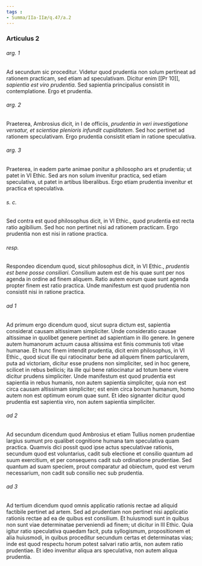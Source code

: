 ```yaml
---
tags : 
- Summa/IIa-IIæ/q.47/a.2
---
```


### Articulus 2

###### arg. 1
Ad secundum sic proceditur. Videtur quod prudentia non solum pertineat ad rationem practicam, sed etiam ad speculativam. Dicitur enim [[Pr 10]], *sapientia est viro prudentia*. Sed sapientia principalius consistit in contemplatione. Ergo et prudentia.

###### arg. 2
Praeterea, Ambrosius dicit, in I de officiis, *prudentia in veri investigatione versatur, et scientiae plenioris infundit cupiditatem*. Sed hoc pertinet ad rationem speculativam. Ergo prudentia consistit etiam in ratione speculativa.

###### arg. 3
Praeterea, in eadem parte animae ponitur a philosopho ars et prudentia; ut patet in VI Ethic. Sed ars non solum invenitur practica, sed etiam speculativa, ut patet in artibus liberalibus. Ergo etiam prudentia invenitur et practica et speculativa.

###### s. c.
Sed contra est quod philosophus dicit, in VI Ethic., quod prudentia est recta ratio agibilium. Sed hoc non pertinet nisi ad rationem practicam. Ergo prudentia non est nisi in ratione practica.

###### resp.
Respondeo dicendum quod, sicut philosophus dicit, in VI Ethic., *prudentis est bene posse consiliari*. Consilium autem est de his quae sunt per nos agenda in ordine ad finem aliquem. Ratio autem eorum quae sunt agenda propter finem est ratio practica. Unde manifestum est quod prudentia non consistit nisi in ratione practica.

###### ad 1
Ad primum ergo dicendum quod, sicut supra dictum est, sapientia considerat causam altissimam simpliciter. Unde consideratio causae altissimae in quolibet genere pertinet ad sapientiam in illo genere. In genere autem humanorum actuum causa altissima est finis communis toti vitae humanae. Et hunc finem intendit prudentia, dicit enim philosophus, in VI Ethic., quod sicut ille qui ratiocinatur bene ad aliquem finem particularem, puta ad victoriam, dicitur esse prudens non simpliciter, sed in hoc genere, scilicet in rebus bellicis; ita ille qui bene ratiocinatur ad totum bene vivere dicitur prudens simpliciter. Unde manifestum est quod prudentia est sapientia in rebus humanis, non autem sapientia simpliciter, quia non est circa causam altissimam simpliciter; est enim circa bonum humanum, homo autem non est optimum eorum quae sunt. Et ideo signanter dicitur quod prudentia est sapientia viro, non autem sapientia simpliciter.

###### ad 2
Ad secundum dicendum quod Ambrosius et etiam Tullius nomen prudentiae largius sumunt pro qualibet cognitione humana tam speculativa quam practica. Quamvis dici possit quod ipse actus speculativae rationis, secundum quod est voluntarius, cadit sub electione et consilio quantum ad suum exercitium, et per consequens cadit sub ordinatione prudentiae. Sed quantum ad suam speciem, prout comparatur ad obiectum, quod est verum necessarium, non cadit sub consilio nec sub prudentia.

###### ad 3
Ad tertium dicendum quod omnis applicatio rationis rectae ad aliquid factibile pertinet ad artem. Sed ad prudentiam non pertinet nisi applicatio rationis rectae ad ea de quibus est consilium. Et huiusmodi sunt in quibus non sunt viae determinatae perveniendi ad finem; ut dicitur in III Ethic. Quia igitur ratio speculativa quaedam facit, puta syllogismum, propositionem et alia huiusmodi, in quibus proceditur secundum certas et determinatas vias; inde est quod respectu horum potest salvari ratio artis, non autem ratio prudentiae. Et ideo invenitur aliqua ars speculativa, non autem aliqua prudentia.

